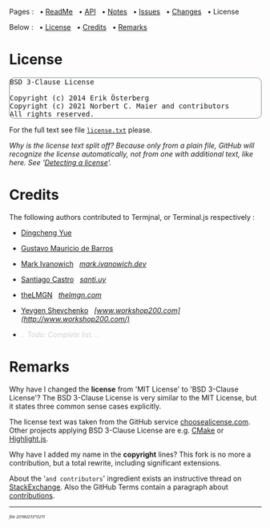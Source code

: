 Pages : &nbsp;
 • [ReadMe](./../README.md) &nbsp;
 • [API](./api.md) &nbsp;
 • [Notes](./notes.md) &nbsp;
 • [Issues](./issues.md) &nbsp;
 • [Changes](./changelog.md) &nbsp;
 • License

Below : &nbsp;
 • [License](#license) &nbsp;
 • [Credits](#credits) &nbsp;
 • [Remarks](#remarks) &nbsp;

<a name="license"></a>
# License

<pre style="border:1px solid LightSlateGrey; border-radius:0.7em;">
BSD 3-Clause License

Copyright (c) 2014 Erik Österberg
Copyright (c) 2021 Norbert C. Maier and contributors
All rights reserved.
</pre>

For the full text see file [`license.txt`](./../license.txt) please.

 _Why is the license text split off? Because only from a plain file, GitHub
 will recognize the license automatically, not from one with additional text, like here. See
 '[Detecting a license](https://docs.github.com/en/github/creating-cloning-and-archiving-repositories/licensing-a-repository#detecting-a-license)'._

<a name="credits"></a>
# Credits

The following authors contributed to Termjnal, or Terminal.js respectively :

- [Dingcheng Yue](https://github.com/DarwinSenior)

- [Gustavo Mauricio de Barros](https://github.com/gumbarros)

- [Mark Ivanowich](https://github.com/MarkIvanowich) &nbsp; _[mark.ivanowich.dev](https://mark.ivanowich.dev/)_

- [Santiago Castro](https://github.com/bryant1410) &nbsp; _[santi.uy](https://santi.uy/)_

- [theLMGN](https://github.com/theLMGN) &nbsp; _[thelmgn.com](http://thelmgn.com/)_

- [Yevgen Shevchenko](https://github.com/commanddotcom) &nbsp; _[www.workshop200.com](http://www.workshop200.com/)_

- *<span style="color:LightGray;">.. Todo: Complete list. ..</span>*

<a name="remarks"></a>
# Remarks

Why have I changed the **license** from 'MIT License' to 'BSD 3-Clause License'?
The BSD 3-Clause License is very similar to the MIT License,
 but it states three common sense cases explicitly.

The license text was taken from the GitHub service
[choosealicense.com](https://choosealicense.com/licenses/bsd-3-clause/).
Other projects applying BSD 3-Clause License are e.g.
[CMake](https://gitlab.kitware.com/cmake/cmake)
or [Highlight.js](https://github.com/highlightjs/highlight.js).

Why have I added my name in the **copyright** lines?
This fork is no more a contribution, but a total rewrite, including
significant extensions.

About the '`and contributors`' ingredient exists an instructive thread on
[StackExchange](https://opensource.stackexchange.com/questions/5508/what-does-and-contributors-in-the-copyright-byline-imply).
Also the GitHub Terms contain a paragraph about
[contributions](https://docs.github.com/en/github/site-policy/github-terms-of-service#6-contributions-under-repository-license).


---

<sup><sub><sup>*file 20190213°0211*</sup></sub></sup>
